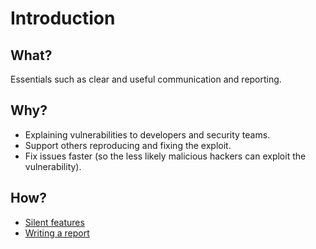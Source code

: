 # Introduction

## What?

Essentials such as clear and useful communication and reporting.

## Why?

* Explaining vulnerabilities to developers and security teams.
* Support others reproducing and fixing the exploit.
* Fix issues faster (so the less likely malicious hackers can exploit the vulnerability).

## How?

* [Silent features](silent.md)
* [Writing a report](report.md)


